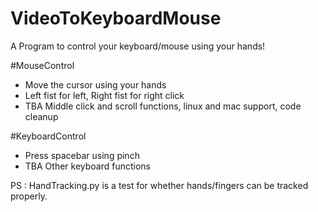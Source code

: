 # VideoToKeyboardMouse
A Program to control your keyboard/mouse using your hands!


#MouseControl
- Move the cursor using your hands
- Left fist for left, Right fist for right click
- TBA Middle click and scroll functions, linux and mac support, code cleanup

#KeyboardControl
- Press spacebar using pinch
- TBA Other keyboard functions

PS : HandTracking.py is a test for whether hands/fingers can be tracked properly.
